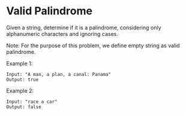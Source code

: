# Valid Palindrome

Given a string, determine if it is a palindrome, considering only alphanumeric characters and ignoring cases.

Note: For the purpose of this problem, we define empty string as valid palindrome.

Example 1:

```text
Input: "A man, a plan, a canal: Panama"
Output: true
```

Example 2:

```text
Input: "race a car"
Output: false
```